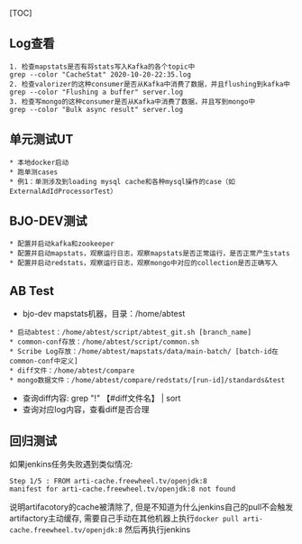 [TOC]

## Log查看

```
1. 检查mapstats是否有将stats写入Kafka的各个topic中
grep --color "CacheStat" 2020-10-20-22:35.log
2. 检查valorizer的这种consumer是否从Kafka中消费了数据，并且flushing到kafka中
grep --color "Flushing a buffer" server.log
3. 检查写mongo的这种consumer是否从Kafka中消费了数据，并且写到mongo中
grep --color "Bulk async result" server.log

```

## 单元测试UT

```
* 本地docker启动
* 跑单测cases
* 例1：单测涉及到loading mysql cache和各种mysql操作的case（如ExternalAdIdProcessorTest）
```

## BJO-DEV测试

```
* 配置并启动kafka和zookeeper
* 配置并启动mapstats，观察运行日志，观察mapstats是否正常运行，是否正常产生stats
* 配置并启动redstats，观察运行日志，观察mongo中对应的collection是否正确写入
```

## AB Test

- bjo-dev mapstats机器，目录：/home/abtest

```
* 启动abtest：/home/abtest/script/abtest_git.sh [branch_name]
* common-conf存放：/home/abtest/script/common.sh
* Scribe Log存放：/home/abtest/mapstats/data/main-batch/ [batch-id在common-conf中定义]
* diff文件：/home/abtest/compare
* mongo数据文件：/home/abtest/compare/redstats/[run-id]/standards&test
```
* 查询diff内容:
grep "!" 【#diff文件名】 | sort
* 查询对应log内容，查看diff是否合理



## 回归测试

如果jenkins任务失败遇到类似情况:

```
Step 1/5 : FROM arti-cache.freewheel.tv/openjdk:8
manifest for arti-cache.freewheel.tv/openjdk:8 not found
```

说明artifacotory的cache被清除了, 但是不知道为什么jenkins自己的pull不会触发artifactory主动缓存, 需要自己手动在其他机器上执行`docker pull arti-cache.freewheel.tv/openjdk:8` 然后再执行jenkins